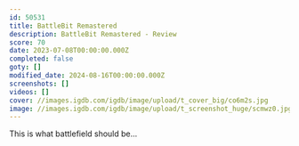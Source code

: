 ```yaml
---
id: 50531
title: BattleBit Remastered
description: BattleBit Remastered - Review
score: 70
date: 2023-07-08T00:00:00.000Z
completed: false
goty: []
modified_date: 2024-08-16T00:00:00.000Z
screenshots: []
videos: []
cover: //images.igdb.com/igdb/image/upload/t_cover_big/co6m2s.jpg
image: //images.igdb.com/igdb/image/upload/t_screenshot_huge/scmwz0.jpg
---
```

This is what battlefield should be...